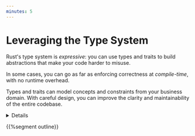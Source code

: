 ```yaml
---
minutes: 5
---
```


# Leveraging the Type System

Rust's type system is _expressive_: you can use types and traits to build
abstractions that make your code harder to misuse.

In some cases, you can go as far as enforcing correctness at _compile-time_,
with no runtime overhead.

Types and traits can model concepts and constraints from your business domain.
With careful design, you can improve the clarity and maintainability of the
entire codebase.

<details>

Additional items speaker may mention:

- Rust's type system borrows a lot of ideas from functional programming
  languages.

  For example, Rust's enums are known as "algebraic data types" in languages
  like Haskell and OCaml. You can take inspiration from learning material geared
  towards functional languages when looking for guidance on how to design with
  types. ["Domain Modeling Made Functional"][1] is a great resource on the
  topic, with examples written in F#.

- Despite Rust's functional roots, not all functional design patterns can be
  easily translated to Rust.

  For example, you must have a solid grasp on a broad selection of advanced
  topics to design APIs that leverage higher-order functions and higher-kinded
  types in Rust.

  Evaluate, on a case-by-case basis, whether a more imperative approach may be
  easier to implement. Consider using in-place mutation, relying on Rust's
  borrow-checker and type system to control what can be mutated, and where.

- The same caution should be applied to object-oriented design patterns. Rust
  doesn't support inheritance, and object decomposition should take into account
  the constraints introduced by the borrow checker.

- Mention that type-level programming can be often used to create "zero-cost
  abstractions", although the label can be misleading: the impact on compile
  times and code complexity may be significant.

</details>

{{%segment outline}}

[1]: https://pragprog.com/titles/swdddf/domain-modeling-made-functional/
